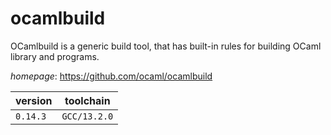 # ocamlbuild

OCamlbuild is a generic build tool,  that has built-in rules for building OCaml library and programs.

*homepage*: <https://github.com/ocaml/ocamlbuild>

version | toolchain
--------|----------
``0.14.3`` | ``GCC/13.2.0``
